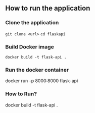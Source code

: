 ## How to run the application

### Clone the application
`git clone <url>`
`cd flaskapi`


### Build Docker image
`docker build -t flask-api . `

### Run the docker container
docker run -p 8000:8000 flask-api



### How to Run? 
docker build -t flask-api .
